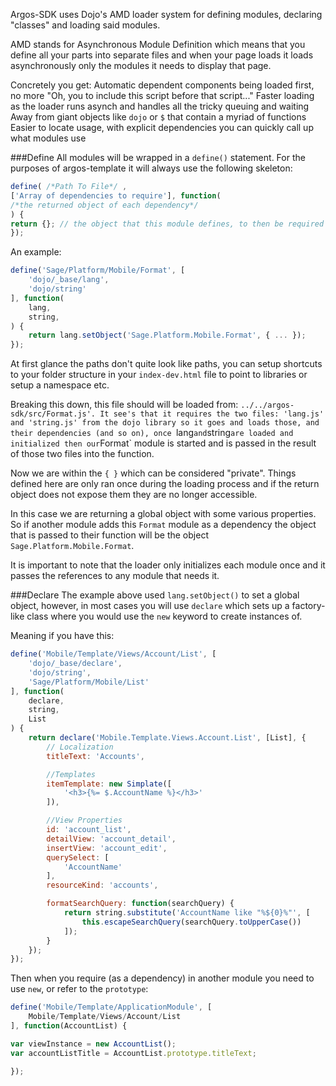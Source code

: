 Argos-SDK uses Dojo's AMD loader system for defining modules, declaring "classes" and loading said modules.

AMD stands for Asynchronous Module Definition which means that you define all your parts into separate files and when your page loads it loads asynchronously only the modules it needs to display that page.

Concretely you get:
Automatic dependent components being loaded first, no more "Oh, you to include this script before that script..."
Faster loading as the loader runs asynch and handles all the tricky queuing and waiting
Away from giant objects like `dojo` or `$` that contain a myriad of functions
Easier to locate usage, with explicit dependencies you can quickly call up what modules use

###Define
All modules will be wrapped in a `define()` statement. For the purposes of argos-template it will always use the following skeleton:

```javascript
define( /*Path To File*/ , 
['Array of dependencies to require'], function(
/*the returned object of each dependency*/
) {
return {}; // the object that this module defines, to then be required in other modules
});
```

An example:
```javascript
define('Sage/Platform/Mobile/Format', [
    'dojo/_base/lang',
    'dojo/string'
], function(
    lang,
    string,
) {
    return lang.setObject('Sage.Platform.Mobile.Format', { ... });
});
```

At first glance the paths don't quite look like paths, you can setup shortcuts to your folder structure in your `index-dev.html` file to point to libraries or setup a namespace etc. 

Breaking this down, this file should will be loaded from: `../../argos-sdk/src/Format.js'.
It see's that it requires the two files: 'lang.js' and 'string.js' from the dojo library so it goes and loads those, and their dependencies (and so on), once `lang` and `string` are loaded and initialized then our `Format` module is started and is passed in the result of those two files into the function.

Now we are within the `{ }` which can be considered "private". Things defined here are only ran once during the loading process and if the return object does not expose them they are no longer accessible.

In this case we are returning a global object with some various properties. So if another module adds this `Format` module as a dependency the object that is passed to their function will be the object `Sage.Platform.Mobile.Format`.

It is important to note that the loader only initializes each module once and it passes the references to any module that needs it.

###Declare
The example above used `lang.setObject()` to set a global object, however, in most cases you will use `declare` which sets up a factory-like class where you would use the `new` keyword to create instances of.

Meaning if you have this:

```javascript
define('Mobile/Template/Views/Account/List', [
    'dojo/_base/declare',
    'dojo/string',
    'Sage/Platform/Mobile/List'
], function(
    declare,
    string,
    List
) {
    return declare('Mobile.Template.Views.Account.List', [List], {
        // Localization
        titleText: 'Accounts',

        //Templates
        itemTemplate: new Simplate([
            '<h3>{%= $.AccountName %}</h3>'
        ]),

        //View Properties
        id: 'account_list',
        detailView: 'account_detail',
        insertView: 'account_edit',
        querySelect: [
            'AccountName'
        ],
        resourceKind: 'accounts',

        formatSearchQuery: function(searchQuery) {
            return string.substitute('AccountName like "%${0}%"', [
                this.escapeSearchQuery(searchQuery.toUpperCase())
            ]);
        }
    });
});
```

Then when you require (as a dependency) in another module you need to use `new`, or refer to the `prototype`:
```javascript
define('Mobile/Template/ApplicationModule', [
    Mobile/Template/Views/Account/List
], function(AccountList) {

var viewInstance = new AccountList();
var accountListTitle = AccountList.prototype.titleText;

});
```


